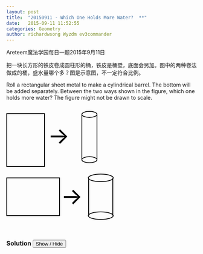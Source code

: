 ```yaml
---
layout: post
title:  "20150911 - Which One Holds More Water?  **"
date:   2015-09-11 11:52:55
categories: Geometry
author: richardwsong Wyzdm ev3commander
---
```



Areteem魔法学园每日一题2015年9月11日
<br>
<problem>
<p>	
把一块长方形的铁皮卷成圆柱形的桶，铁皮是桶壁，底面会另加。图中的两种卷法做成的桶，盛水量哪个多？图是示意图，不一定符合比例。
</P>
<p>
Roll a rectangular sheet metal to make a cylindrical barrel. The bottom will be added separately. Between the two ways shown in the figure, which one holds more water? The figure might not be drawn to scale.
</p>
<svg width="380" height="330" style="fill:transparent">
  <ellipse cx="220" cy="22" rx="20" ry="8" style="fill:transparent;stroke-width:2;stroke:black;" />
  <ellipse cx="220" cy="142" rx="20" ry="8" style="fill:transparent;stroke-width:2;stroke:black;" />
  <line x1="200" y1="20" x2="200" y2="142" style="stroke:rgb(0,0,0);stroke-width:2" />
  <line x1="240" y1="20" x2="240" y2="142" style="stroke:rgb(0,0,0);stroke-width:2" /> n
  <ellipse cx="250" cy="190" rx="33" ry="10" style="fill:transparent;stroke-width:2;stroke:black;" />
  <ellipse cx="250" cy="290" rx="33" ry="10" style="fill:transparent;stroke-width:2;stroke:black;" />
  <line x1="218" y1="190" x2="218" y2="290" style="stroke:rgb(0,0,0);stroke-width:2" />
  <line x1="282" y1="190" x2="282" y2="290" style="stroke:rgb(0,0,0);stroke-width:2" /> n  
  <rect x="1" y="20" width="100" height="140" style="fill:transparent;stroke:black;stroke-width:2" />
  <rect x="1" y="190" width="140" height="100" style="fill:transparent;stroke:black;stroke-width:2" />
  <text x="110" y="100" style="font-size:60px;fill:black;">→</text>  
  <text x="145" y="260" style="font-size:60px;fill:black;">→</text>
</svg>
</problem>



### Solution <button>Show / Hide</button>


<solution>


</solution>



